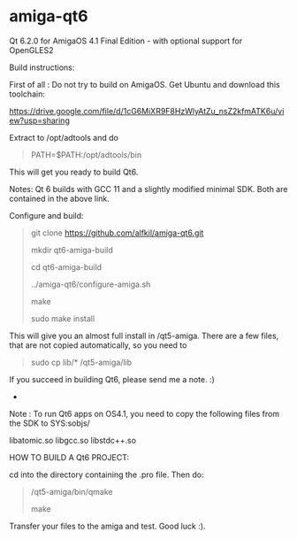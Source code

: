 # amiga-qt6
Qt 6.2.0 for AmigaOS 4.1 Final Edition - with optional support for OpenGLES2

Build instructions:

First of all : Do not try to build on AmigaOS. Get Ubuntu and download this toolchain:

https://drive.google.com/file/d/1cG6MiXR9F8HzWlyAtZu_nsZ2kfmATK6u/view?usp=sharing

Extract to /opt/adtools and do

> PATH=$PATH:/opt/adtools/bin

This will get you ready to build Qt6.

Notes: Qt 6 builds with GCC 11 and a slightly modified minimal SDK. Both are contained in the above link.

Configure and build:

> git clone https://github.com/alfkil/amiga-qt6.git
> 
> mkdir qt6-amiga-build
> 
> cd qt6-amiga-build
> 
> ../amiga-qt6/configure-amiga.sh
> 
> make
> 
> sudo make install

This will give you an almost full install in /qt5-amiga. There are a few files, that are not copied automatically, so you need to

> sudo cp lib/* /qt5-amiga/lib

If you succeed in building Qt6, please send me a note. :)


-

Note : To run Qt6 apps on OS4.1, you need to copy the following files from the SDK to SYS:sobjs/

libatomic.so
libgcc.so
libstdc++.so


HOW TO BUILD A Qt6 PROJECT:

cd into the directory containing the .pro file. Then do:

> /qt5-amiga/bin/qmake
>
> make

Transfer your files to the amiga and test. Good luck :).
